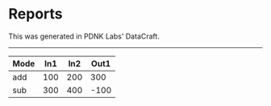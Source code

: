 # Reports

This was generated in PDNK Labs' DataCraft.
***
|Mode|In1|In2|Out1|
|----|----|----|----|
|add|100|200|300|
|sub|300|400|-100|
